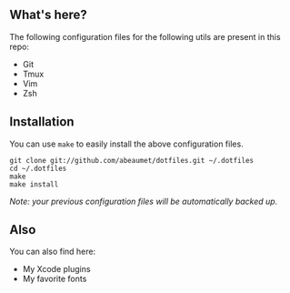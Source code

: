 ## What's here?

The following configuration files for the following utils are present in this
repo:
- Git
- Tmux
- Vim
- Zsh

## Installation

You can use `make` to easily install the above configuration files.

    git clone git://github.com/abeaumet/dotfiles.git ~/.dotfiles
    cd ~/.dotfiles
    make
    make install

_Note: your previous configuration files will be automatically backed up._

## Also

You can also find here:
- My Xcode plugins
- My favorite fonts
